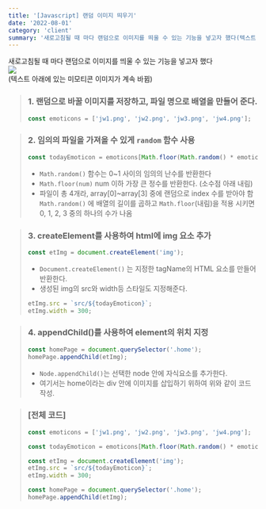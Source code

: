 ```yaml
---
title: '[Javascript] 랜덤 이미지 띄우기'
date: '2022-08-01'
category: 'client'
summary: '새로고침될 때 마다 랜덤으로 이미지를 띄울 수 있는 기능을 넣고자 했다(텍스트 아래에 있는 미모티콘 이미지가 계속 바뀜)Math.random() 함수는 0~1 사이의 임의의 난수를 반환한다Math.floor(num) num 이하 가장 큰 정수를 반환한다. (소수점 아래'
---
```


새로고침될 때 마다 랜덤으로 이미지를 띄울 수 있는 기능을 넣고자 했다  
![](https://velog.velcdn.com/images/jiwonyyy/post/b6b9dd45-a80c-497c-b27f-c71a0d6b0034/image.png)  
(텍스트 아래에 있는 미모티콘 이미지가 계속 바뀜)

> ### 1\. 랜덤으로 바꿀 이미지를 저장하고, 파일 명으로 배열을 만들어 준다.
>
> ```js
> const emoticons = ['jw1.png', 'jw2.png', 'jw3.png', 'jw4.png'];
> ```

> ### 2\. 임의의 파일을 가져올 수 있게 `random` 함수 사용
>
> ```js
> const todayEmoticon = emoticons[Math.floor(Math.random() * emoticons.length)];
> ```
>
> - `Math.random()` 함수는 0~1 사이의 임의의 난수를 반환한다
> - `Math.floor(num)` num 이하 가장 큰 정수를 반환한다. (소수점 아래 내림)
> - 파일이 총 4개라, array\[0\]~array\[3\] 중에 랜덤으로 index 수를 받아야 함  
>   `Math.random()` 에 배열의 길이를 곱하고 `Math.floor`(내림)을 적용 시키면 0, 1, 2, 3 중의 하나의 수가 나옴

> ### 3\. createElement를 사용하여 html에 img 요소 추가
>
> ```js
> const etImg = document.createElement('img');
> ```
>
> - `Document.createElement()` 는 지정한 tagName의 HTML 요소를 만들어 반환한다.
> - 생성된 img의 src와 width등 스타일도 지정해준다.
>
> ```js
> etImg.src = `src/${todayEmoticon}`;
> etImg.width = 300;
> ```

> ### 4\. appendChild()를 사용하여 element의 위치 지정
>
> ```js
> const homePage = document.querySelector('.home');
> homePage.appendChild(etImg);
> ```
>
> - `Node.appendChild()`는 선택한 node 안에 자식요소를 추가한다.
> - 여기서는 home이라는 div 안에 이미지를 삽입하기 위하여 위와 같이 코드 작성.

> ### \[전체 코드\]
>
> ```js
> const emoticons = ['jw1.png', 'jw2.png', 'jw3.png', 'jw4.png'];
>
> const todayEmoticon = emoticons[Math.floor(Math.random() * emoticons.length)];
>
> const etImg = document.createElement('img');
> etImg.src = `src/${todayEmoticon}`;
> etImg.width = 300;
>
> const homePage = document.querySelector('.home');
> homePage.appendChild(etImg);
> ```
